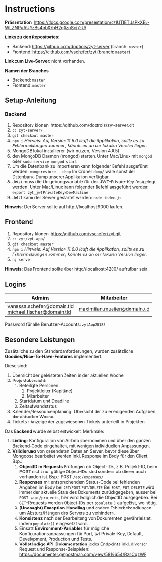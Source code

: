 # Instructions

**Präsentation**: <https://docs.google.com/presentation/d/1UTlETUsPkXEu-WLZMPuAUYzBs4bbS7pH2q0znScj7eU/>

**Links zu den Repositories**:

- Backend: <https://github.com/doptrois/zyt-server> (branch: ```master```)
- Frontend: <https://github.com/vschefer/zyt> (branch: ```master```)

**Link zum Live-Server**: nicht vorhanden.

**Namen der Branches**:

- Backend: ```master```
- Frontend: ```master```

## Setup-Anleitung

### Backend

1. Repository klonen: https://github.com/doptrois/zyt-server.git
2. ```cd zyt-server/```
3. ```git checkout master```
4. ```npm i```
   *Hinweis: Auf Version 11.6.0 läuft die Applikation, sollte es zu Fehlermeldungen kommen, könnte es an der lokalen Version liegen.*
5. MongoDB lokal installieren (wir nutzen, Version 4.0.5)
6. den MongoDB Daemon (mongod) starten. Unter Mac/Linux mit ```mongod``` oder ```sudo service mongod start```
7. Um die Datenbank zu importieren kann folgender Befehl ausgeführt werden:
   ```mongorestore --drop```
   Im Ordner ```dump/``` wäre sonst der Datenbank-Dump unserer Applikation verfügbar.
8. Jetzt muss die Umgebungsvariable für den JWT-Private-Key festgelegt werden. Unter Mac/Linux kann folgender Befehl ausgeführt werden:
   ```export zyt_jwtPrivateKey=DevMachine```
9. Jetzt kann der Server gestartet werden:
   ```node index.js```

**Hinweis**: Der Server sollte auf http://localhost:9000 laufen.

## Frontend

1. Repository klonen: https://github.com/vschefer/zyt.git
2. ```cd zyt/zyt-app/```
3. ```git checkout master```
4. ```npm i```
   *Hinweis: Auf Version 11.6.0 läuft die Applikation, sollte es zu Fehlermeldungen kommen, könnte es an der lokalen Version liegen.*
5. ```ng serve```

**Hinweis**: Das Frontend sollte über http://localhost:4200/ aufrufbar sein.

## Logins

| Admins                                                       | Mitarbeiter                   |
| ------------------------------------------------------------ | ----------------------------- |
| vanessa.schefer@domain.tld<br />michael.fischer@domain.tld<br/> | maximilian.mueller@domain.tld |

Password für alle Benutzer-Accounts: ```zytApp2018!```

## Besondere Leistungen

Zusätzliche zu den Standardanforderungen, wurden zusätzliche **Goodies/Nice-To-Have-Features** implementiert.

Diese sind:

1. Übersicht der geleisteten Zeiten in der aktuellen Woche
2. Projektübersicht:
   1. Beteiligte Personen:
      1. Projektleiter (Kapitäne)
      2. Mitarbeiter
   2. Startdatum und Deadline
   3. Zeitaufwandstatus
3. Kalender/Ressourcenplanung: Übersicht der zu erledigenden Aufgaben, der aktuellen Woche.
4. Tickets : Anzeige der zugewiesenen Tickets unterteilt in Projekten

Das **Backend** wurde selbst entwickelt. Merkmale:

1. **Linting**: Konfiguration von Airbnb übernommen und über den ganzen Backend-Code eingehalten, mit wenigen individuellen Anpassungen.
2. **Validierung**  von gesendeten Daten an Server, bevor diese über Mongoose bearbeitet werden inkl. Response im Body für den Client. Bsp.:
   1. **ObjectID in Requests**
      Prüfungen ob Object-IDs, z.B. Projekt-ID, beim POST nicht nur gültige Object-IDs sind sondern ob dieser auch vorhanden ist.
      Bsp.: POST ```/api/expenses/```
   2. **Responses** mit entsprechendem Status-Code bei fehlenden Angaben im Body bei ```GET```/```POST```/```PUT```/```DELETE```
      Bei ```POST```, ```PUT```, ```DELETE``` wird immer der aktuelle State des Dokuments zurückgegeben, ausser bei ```POST /api/projects```, hier wird lediglich die ObjectID ausgegeben. Bei ```GET```-Requests werden Object-IDs per ```populate()``` aufgelöst, wo nötig.
   3. **(Uncaught) Exception-Handling** und andere Fehlerbehandlungen um Absturz/Hängen des Servers zu verhindern.
   4. **Konsistenz** nach der Bearbeitung von Dokumenten gewährleistet, indem ```populate()``` eingesetzt wird.
   5. Einsatz **Environment-Variables** für mögliche Konfigurationsanpassungen für Port, jwt Private-Key, Default, Development, Production und Tests.
   6. **Vollständige API-Dokumentation** jedes Endpoints inkl. diverser Request und Response-Beispielen: https://documenter.getpostman.com/view/5816654/RznCqzWF
